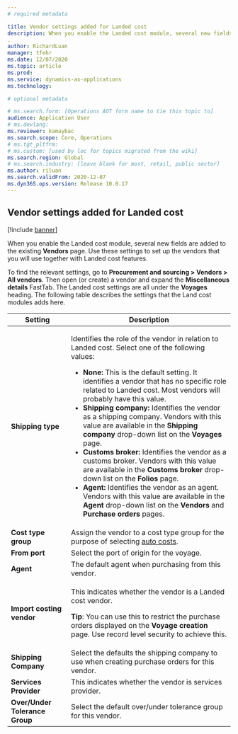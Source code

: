 ```yaml
---
# required metadata

title: Vendor settings added for Landed cost
description: When you enable the Landed cost module, several new fields are added to the existing Vendors page. Use these settings to set up the vendors that you will use together with Landed cost features.
.
author: RichardLuan
manager: tfehr
ms.date: 12/07/2020
ms.topic: article
ms.prod: 
ms.service: dynamics-ax-applications
ms.technology: 

# optional metadata

# ms.search.form: [Operations AOT form name to tie this topic to]
audience: Application User
# ms.devlang: 
ms.reviewer: kamaybac
ms.search.scope: Core, Operations
# ms.tgt_pltfrm: 
# ms.custom: [used by loc for topics migrated from the wiki]
ms.search.region: Global
# ms.search.industry: [leave blank for most, retail, public sector]
ms.author: riluan
ms.search.validFrom: 2020-12-07
ms.dyn365.ops.version: Release 10.0.17
---
```


## Vendor settings added for Landed cost

[!include [banner](../includes/banner.md)]

When you enable the Landed cost module, several new fields are added to the existing **Vendors** page. Use these settings to set up the vendors that you will use together with Landed cost features.

To find the relevant settings, go to **Procurement and sourcing \> Vendors \> All vendors**. Then open (or create) a vendor and expand the **Miscellaneous details** FastTab. The Landed cost settings are all under the **Voyages** heading. The following table describes the settings that the Land cost modules adds here.

| Setting | Description |
| --- | --- |
| **Shipping type** | <p>Identifies the role of the vendor in relation to Landed cost. Select one of the following values:</p><ul><li>**None:** This is the default setting. It identifies a vendor that has no specific role related to Landed cost. Most vendors will probably have this value.</li><li>**Shipping company:** Identifies the vendor as a shipping company. Vendors with this value are available in the **Shipping company** drop-down list on the **Voyages** page.</li><li>**Customs broker:** Identifies the vendor as a customs broker. Vendors with this value are available in the **Customs broker** drop-down list on the **Folios** page.</li><li>**Agent:** Identifies the vendor as an agent. Vendors with this value are available in the **Agent** drop-down list on the **Vendors** and **Purchase orders** pages. |
| **Cost type group** | Assign the vendor to a cost type group for the purpose of selecting [auto costs](auto-cost-setup.md). |
| **From port** | Select the port of origin for the voyage. |
| **Agent** | The default agent when purchasing from this vendor. |
| **Import costing vendor** | <p>This indicates whether the vendor is a Landed cost vendor.</p><p>**Tip**: You can use this to restrict the purchase orders displayed on the **Voyage creation** page. Use record level security to achieve this. |
| **Shipping Company** | Select the defaults the shipping company to use when creating purchase orders for this vendor. |
| **Services Provider** | This indicates whether the vendor is services provider. |
| **Over/Under Tolerance Group** | Select the default over/under tolerance group for this vendor. |
